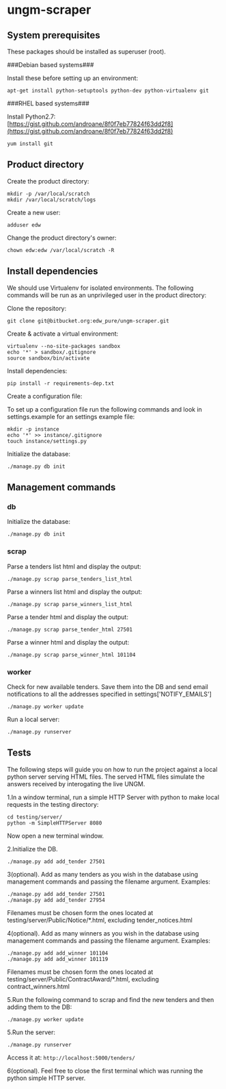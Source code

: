 ungm-scraper
============

System prerequisites
--------------------

These packages should be installed as superuser (root).


###Debian based systems###

Install these before setting up an environment:

    apt-get install python-setuptools python-dev python-virtualenv git

###RHEL based systems###

Install Python2.7: [https://gist.github.com/androane/8f0f7eb77824f63dd2f8](https://gist.github.com/androane/8f0f7eb77824f63dd2f8)

    yum install git


Product directory
-----------------

Create the product directory:

    mkdir -p /var/local/scratch
    mkdir /var/local/scratch/logs

Create a new user:

    adduser edw

Change the product directory's owner:

    chown edw:edw /var/local/scratch -R


Install dependencies
--------------------
We should use Virtualenv for isolated environments. The following commands will
be run as an unprivileged user in the product directory:

Clone the repository:

    git clone git@bitbucket.org:edw_pure/ungm-scraper.git

Create & activate a virtual environment:

    virtualenv --no-site-packages sandbox
    echo '*' > sandbox/.gitignore
    source sandbox/bin/activate

Install dependencies:

    pip install -r requirements-dep.txt

Create a configuration file:

To set up a configuration file run the following commands and look in settings.example 
for an settings example file:

    mkdir -p instance
    echo '*' >> instance/.gitignore
    touch instance/settings.py
    
Initialize the database:

    ./manage.py db init


Management commands
-------------------

### db ###


Initialize the database:

    ./manage.py db init

### scrap ###


Parse a tenders list html and display the output:

    ./manage.py scrap parse_tenders_list_html

Parse a winners list html and display the output:

    ./manage.py scrap parse_winners_list_html

Parse a tender html and display the output:

    ./manage.py scrap parse_tender_html 27501

Parse a winner html and display the output:

    ./manage.py scrap parse_winner_html 101104


### worker ###


Check for new available tenders. Save them into the DB and send email
notifications to all the addresses specified in settings['NOTIFY_EMAILS']

    ./manage.py worker update

Run a local server:

    ./manage.py runserver


Tests
-----
The following steps will guide you on how to run the project against a local
python server serving HTML files. The served HTML files simulate the answers
received by interogating the live UNGM.


1.In a window terminal, run a simple HTTP Server with python to make local 
requests in the testing directory:
    
    cd testing/server/
    python -m SimpleHTTPServer 8080

Now open a new terminal window.

2.Initialize the DB.
    
    ./manage.py add add_tender 27501

3(optional). Add as many tenders as you wish in the database using management
commands and passing the filename argument. Examples:

    ./manage.py add add_tender 27501
    ./manage.py add add_tender 27954

Filenames must be chosen form the ones located at
testing/server/Public/Notice/*.html, excluding tender_notices.html

4(optional). Add as many winners as you wish in the database using management
commands and passing the filename argument. Examples:

    ./manage.py add add_winner 101104
    ./manage.py add add_winner 101119

Filenames must be chosen form the ones located at
testing/server/Public/ContractAward/*.html, excluding contract_winners.html

5.Run the following command to scrap and find the new tenders and then adding
them to the DB:

    ./manage.py worker update

5.Run the server:

    ./manage.py runserver

Access it at: `http://localhost:5000/tenders/`

6(optional). Feel free to close the first terminal which was running the python
simple HTTP server.
